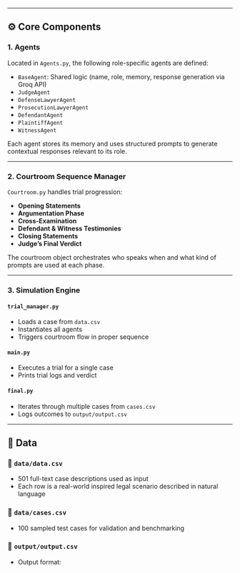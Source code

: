 
---

## ⚙️ Core Components

### 1. **Agents**
Located in `Agents.py`, the following role-specific agents are defined:
- `BaseAgent`: Shared logic (name, role, memory, response generation via Groq API)
- `JudgeAgent`
- `DefenseLawyerAgent`
- `ProsecutionLawyerAgent`
- `DefendantAgent`
- `PlaintiffAgent`
- `WitnessAgent`

Each agent stores its memory and uses structured prompts to generate contextual responses relevant to its role.

---

### 2. **Courtroom Sequence Manager**
`Courtroom.py` handles trial progression:
- **Opening Statements**
- **Argumentation Phase**
- **Cross-Examination**
- **Defendant & Witness Testimonies**
- **Closing Statements**
- **Judge’s Final Verdict**

The courtroom object orchestrates who speaks when and what kind of prompts are used at each phase.

---

### 3. **Simulation Engine**
#### `trial_manager.py`
- Loads a case from `data.csv`
- Instantiates all agents
- Triggers courtroom flow in proper sequence

#### `main.py`
- Executes a trial for a single case
- Prints trial logs and verdict

#### `final.py`
- Iterates through multiple cases from `cases.csv`
- Logs outcomes to `output/output.csv`

---

## 🧪 Data

### 📄 `data/data.csv`
- 501 full-text case descriptions used as input
- Each row is a real-world inspired legal scenario described in natural language

### 📄 `data/cases.csv`
- 100 sampled test cases for validation and benchmarking

### 📄 `output/output.csv`
- Output format:
